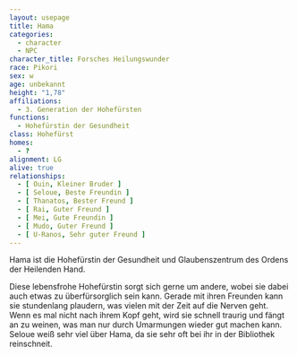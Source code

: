 ```yaml
---
layout: usepage
title: Hama
categories:
  - character
  - NPC
character_title: Forsches Heilungswunder
race: Pikori
sex: w
age: unbekannt
height: "1,78"
affiliations:
  - 3. Generation der Hohefürsten
functions:
  - Hohefürstin der Gesundheit
class: Hohefürst
homes:
  - ?
alignment: LG
alive: true
relationships:
  - [ Ouin, Kleiner Bruder ]
  - [ Seloue, Beste Freundin ]
  - [ Thanatos, Bester Freund ]
  - [ Rai, Guter Freund ]
  - [ Mei, Gute Freundin ]
  - [ Mudo, Guter Freund ]
  - [ U-Ranos, Sehr guter Freund ]
---
```


Hama ist die Hohefürstin der Gesundheit und Glaubenszentrum des Ordens der Heilenden Hand.

Diese lebensfrohe Hohefürstin sorgt sich gerne um andere, wobei sie dabei auch etwas zu überfürsorglich sein kann.
Gerade mit ihren Freunden kann sie stundenlang plaudern, was vielen mit der Zeit auf die Nerven geht. Wenn es mal nicht
nach ihrem Kopf geht, wird sie schnell traurig und fängt an zu weinen, was man nur durch Umarmungen wieder gut machen
kann. Seloue weiß sehr viel über Hama, da sie sehr oft bei ihr in der Bibliothek reinschneit.